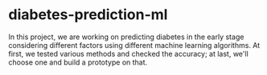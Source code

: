 # diabetes-prediction-ml
In this project, we are working on predicting diabetes in the early stage considering different factors using different machine learning algorithms. At first, we tested various methods and checked the accuracy; at last, we'll choose one and build a prototype on that.  
